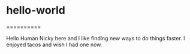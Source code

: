 # hello-world
==========

Hello Human
Nicky here and I like finding new ways to do things faster.
I enjoyed tacos and wish I had one now. 
